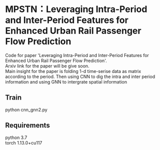 # MPSTN：Leveraging Intra-Period and Inter-Period Features for Enhanced Urban Rail Passenger Flow Prediction
Code for paper 'Leveraging Intra-Period and Inter-Period Features for Enhanced Urban Rail Passenger Flow Prediction'.<br /> Arxiv link for the paper will be give soon.<br />
Main insight for the paper is folding 1-d time-serise data as matrix according to the period. Then using CNN to dig the intra and inter period information and using GNN to intergrate spatial information

## Train

python cnn_gnn2.py

## Requirements
python 3.7 <br />
torch  1.13.0+cu117
